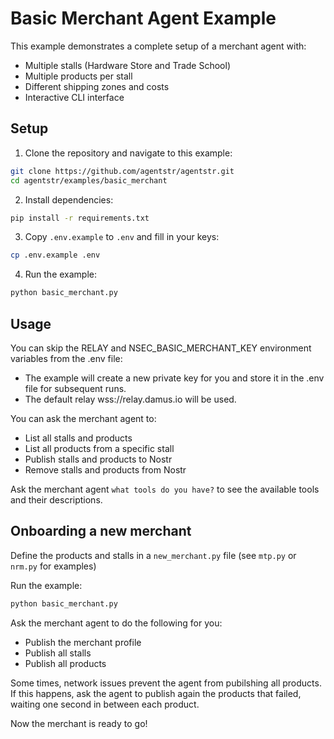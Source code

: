 # Basic Merchant Agent Example

This example demonstrates a complete setup of a merchant agent with:
- Multiple stalls (Hardware Store and Trade School)
- Multiple products per stall
- Different shipping zones and costs
- Interactive CLI interface

## Setup

1. Clone the repository and navigate to this example:

```bash
git clone https://github.com/agentstr/agentstr.git
cd agentstr/examples/basic_merchant
```

2. Install dependencies:

```bash
pip install -r requirements.txt
```

3. Copy `.env.example` to `.env` and fill in your keys:

```bash
cp .env.example .env
```

4. Run the example:

```bash
python basic_merchant.py
```

## Usage

You can skip the RELAY and NSEC_BASIC_MERCHANT_KEY environment variables from the .env file:
- The example will create a new private key for you and store it in the .env file for subsequent runs.
- The default relay wss://relay.damus.io will be used.

You can ask the merchant agent to:
- List all stalls and products
- List all products from a specific stall
- Publish stalls and products to Nostr
- Remove stalls and products from Nostr

Ask the merchant agent `what tools do you have?` to see the available tools and their descriptions.

## Onboarding a new merchant

Define the products and stalls in a `new_merchant.py` file (see `mtp.py` or `nrm.py` for examples)

Run the example:

```bash
python basic_merchant.py
```

Ask the merchant agent to do the following for you:
- Publish the merchant profile
- Publish all stalls 
- Publish all products

Some times, network issues prevent the agent from pubilshing all products. If this happens, ask the agent to publish again the products that failed, waiting one second in between each product. 

Now the merchant is ready to go!